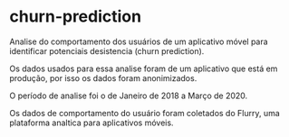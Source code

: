 # churn-prediction
Analise do comportamento dos usuários de um aplicativo móvel para identificar potenciais desistencia (churn prediction).

Os dados usados para essa analise foram de um aplicativo que está em produção, por isso os dados foram anonimizados.

O período de analise foi o de Janeiro de 2018 a Março de 2020.

Os dados de comportamento do usuário foram coletados do Flurry, uma plataforma analtica para aplicativos móveis.
